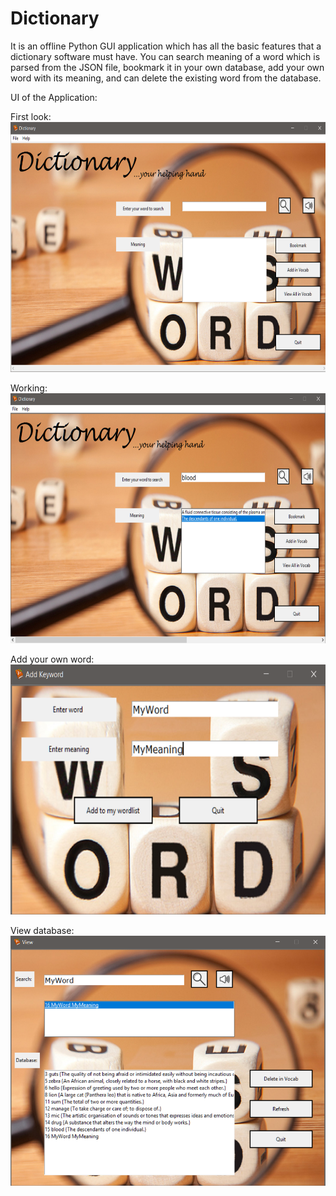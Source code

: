 # Dictionary
It is an offline Python GUI application which has all the basic features that a dictionary software must have. You can search meaning of a word which is parsed from the JSON file, bookmark it in your own database, add your own word with its meaning, and can delete the existing word from the database.


UI of the Application:

First look:
<img src = "icon/user_interface.PNG" height = 400> 






Working:
<img src = "icon/working.PNG" height = 400>







Add your own word:
<img src = "icon/Add.PNG" height = 400>








View database:
<img src = "icon/View.PNG" height = 400>
